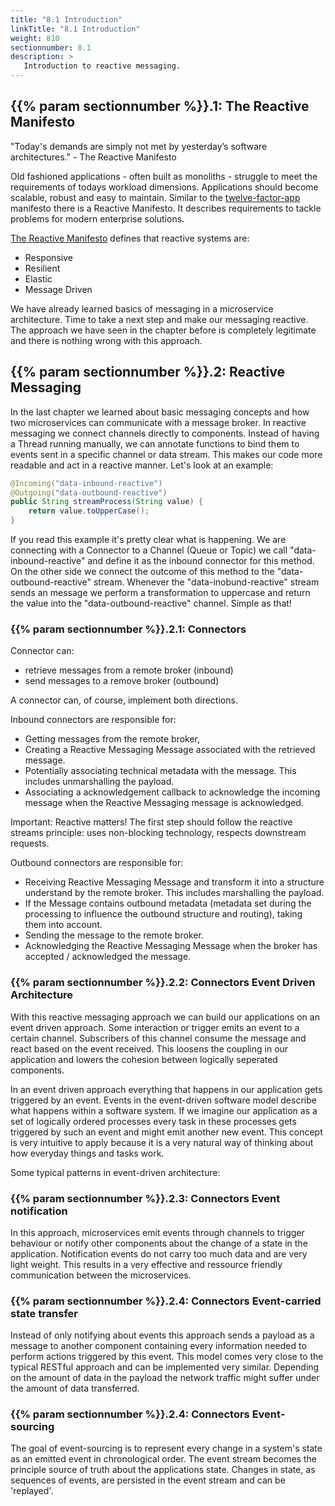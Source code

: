 ```yaml
---
title: "8.1 Introduction"
linkTitle: "8.1 Introduction"
weight: 810
sectionnumber: 8.1
description: >
   Introduction to reactive messaging.
---
```



## {{% param sectionnumber %}}.1: The Reactive Manifesto

"Today's demands are simply not met by yesterday’s software architectures." - The Reactive Manifesto

Old fashioned applications - often built as monoliths - struggle to meet the requirements of todays workload dimensions. Applications should become scalable, robust and easy to maintain. Similar to the [twelve-factor-app](https://12factor.net/) manifesto there is a Reactive Manifesto. It describes requirements to tackle problems for modern enterprise solutions.

[The Reactive Manifesto](https://www.reactivemanifesto.org/) defines that reactive systems are:

* Responsive
* Resilient
* Elastic
* Message Driven

We have already learned basics of messaging in a microservice architecture. Time to take a next step and make our messaging reactive. The approach we have seen in the chapter before is completely legitimate and there is nothing wrong with this approach.


## {{% param sectionnumber %}}.2: Reactive Messaging

In the last chapter we learned about basic messaging concepts and how two microservices can communicate with a message broker. In reactive messaging we connect channels directly to components. Instead of having a Thread running manually, we can annotate functions to bind them to events sent in a specific channel or data stream. This makes our code more readable and act in a reactive manner. Let's look at an example:

```java
@Incoming("data-inbound-reactive")
@Outgoing("data-outbound-reactive")
public String streamProcess(String value) {
    return value.toUpperCase();
}
```


If you read this example it's pretty clear what is happening. We are connecting with a Connector to a Channel (Queue or Topic) we call "data-inbound-reactive" and define it as the inbound connector for this method. On the other side we connect the outcome of this method to the "data-outbound-reactive" stream. Whenever the "data-inobund-reactive" stream sends an message we perform a transformation to uppercase and return the value into the "data-outbound-reactive" channel. Simple as that!


### {{% param sectionnumber %}}.2.1: Connectors

Connector can:

* retrieve messages from a remote broker (inbound)
* send messages to a remove broker (outbound)

A connector can, of course, implement both directions.

Inbound connectors are responsible for:

* Getting messages from the remote broker,
* Creating a Reactive Messaging Message associated with the retrieved message.
* Potentially associating technical metadata with the message. This includes unmarshalling the payload.
* Associating a acknowledgement callback to acknowledge the incoming message when the Reactive Messaging message is acknowledged.

Important:
Reactive matters! The first step should follow the reactive streams principle: uses non-blocking technology, respects downstream requests.

Outbound connectors are responsible for:

* Receiving Reactive Messaging Message and transform it into a structure understand by the remote broker. This includes marshalling the payload.
* If the Message contains outbound metadata (metadata set during the processing to influence the outbound structure and routing), taking them into account.
* Sending the message to the remote broker.
* Acknowledging the Reactive Messaging Message when the broker has accepted / acknowledged the message.


### {{% param sectionnumber %}}.2.2: Connectors Event Driven Architecture

With this reactive messaging approach we can build our applications on an event driven approach. Some interaction or trigger emits an event to a certain channel. Subscribers of this channel consume the message and react based on the event received. This loosens the coupling in our application and lowers the cohesion between logically seperated components.

In an event driven approach everything that happens in our application gets triggered by an event. Events in the event-driven software model describe what happens within a software system. If we imagine our application as a set of logically ordered processes every task in these processes gets triggered by such an event and might emit another new event. This concept is very intuitive to apply because it is a very natural way of thinking about how everyday things and tasks work.

Some typical patterns in event-driven architecture:


### {{% param sectionnumber %}}.2.3: Connectors Event notification

In this approach, microservices emit events through channels to trigger behaviour or notify other components about the change of a state in the application. Notification events do not carry too much data and are very light weight. This results in a very effective and ressource friendly communication between the microservices.


### {{% param sectionnumber %}}.2.4: Connectors Event-carried state transfer

Instead of only notifying about events this approach sends a payload as a message to another component containing every information needed to perform actions triggered by this event. This model comes very close to the typical RESTful approach and can be implemented very similar. Depending on the amount of data in the payload the network traffic might suffer under the amount of data transferred.


### {{% param sectionnumber %}}.2.4: Connectors Event-sourcing

The goal of event-sourcing is to represent every change in a system's state as an emitted event in chronological order. The event stream becomes the principle source of truth about the applications state. Changes in state, as sequences of events, are persisted in the event stream and can be 'replayed'.
